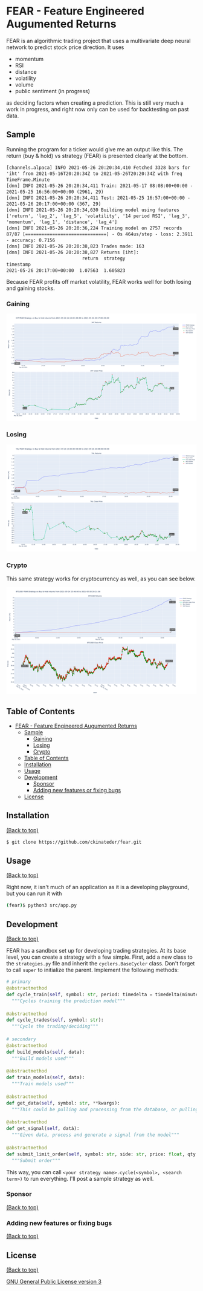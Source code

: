 # FEAR - Feature Engineered Augumented Returns

FEAR is an algorithmic trading project that uses a multivariate deep neural network to predict stock price direction. It uses

- momentum
- RSI
- distance
- volatility
- volume
- public sentiment (in progress)

as deciding factors when creating a prediction. This is still very much a work in progress, and right now only can be used for backtesting on past data.

## Sample

Running the program for a ticker would give me an output like this. The return (buy & hold) vs strategy (FEAR) is presented clearly at the bottom.

```
[channels.alpaca] INFO 2021-05-26 20:20:34,410 Fetched 3328 bars for 'iht' from 2021-05-16T20:20:34Z to 2021-05-26T20:20:34Z with freq TimeFrame.Minute
[dnn] INFO 2021-05-26 20:20:34,411 Train: 2021-05-17 08:08:00+00:00 - 2021-05-25 16:56:00+00:00 (2961, 29)
[dnn] INFO 2021-05-26 20:20:34,411 Test: 2021-05-25 16:57:00+00:00 - 2021-05-26 20:17:00+00:00 (367, 29)
[dnn] INFO 2021-05-26 20:20:34,630 Building model using features ['return', 'lag_2', 'lag_5', 'volatility', '14 period RSI', 'lag_3', 'momentum', 'lag_1', 'distance', 'lag_4']
[dnn] INFO 2021-05-26 20:20:36,224 Training model on 2757 records
87/87 [==============================] - 0s 464us/step - loss: 2.3911 - accuracy: 0.7156
[dnn] INFO 2021-05-26 20:20:38,823 Trades made: 163
[dnn] INFO 2021-05-26 20:20:38,827 Returns [iht]:
                            return  strategy
timestamp                                   
2021-05-26 20:17:00+00:00  1.07563  1.605823
```

Because FEAR profits off market volatility, FEAR works well for both losing and gaining stocks.

### Gaining

![gainer](writeup/winning.png)

### Losing

![loser](writeup/losing.png)

### Crypto

This same strategy works for cryptocurrency as well, as you can see below.

![gainer](writeup/crypto.png)

## Table of Contents

- [FEAR - Feature Engineered Augumented Returns](#fear---feature-engineered-augumented-returns)
  - [Sample](#sample)
    - [Gaining](#gaining)
    - [Losing](#losing)
    - [Crypto](#crypto)
  - [Table of Contents](#table-of-contents)
  - [Installation](#installation)
  - [Usage](#usage)
  - [Development](#development)
    - [Sponsor](#sponsor)
    - [Adding new features or fixing bugs](#adding-new-features-or-fixing-bugs)
  - [License](#license)

## Installation

[(Back to top)](#table-of-contents)

```bash
$ git clone https://github.com/ckinateder/fear.git
```

## Usage

[(Back to top)](#table-of-contents)

Right now, it isn't much of an application as it is a developing playground, but you can run it with

```bash
(fear)$ python3 src/app.py
```

## Development

[(Back to top)](#table-of-contents)

FEAR has a sandbox set up for developing trading strategies. At its base level, you can create a strategy with a few simple. First, add a new class to the `strategies.py` file and inherit the `cyclers.BaseCycler` class. Don't forget to call `super` to initialize the parent. Implement the following methods:

```python
# primary
@abstractmethod
def cycle_train(self, symbol: str, period: timedelta = timedelta(minutes=30)):
  """Cycles training the prediction model"""

@abstractmethod
def cycle_trades(self, symbol: str):
  """Cycle the trading/deciding"""

# secondary
@abstractmethod
def build_models(self, data):
  """Build models used"""

@abstractmethod
def train_models(self, data):
  """Train models used"""

@abstractmethod
def get_data(self, symbol: str, **kwargs):
  """This could be pulling and processing from the database, or pulling from a server"""

@abstractmethod
def get_signal(self, datà):
  """Given data, process and generate a signal from the model"""

@abstractmethod
def submit_limit_order(self, symbol: str, side: str, price: float, qty: int = 1):
  """Submit order"""
```

This way, you can call `<your strategy name>.cycle(<symbol>, <search term>)` to run everything. I'll post a sample strategy as well.

### Sponsor

[(Back to top)](#table-of-contents)

<!-- Your project is gaining traction and it is being used by thousands of people(***with this README there will be even more***). Now it would be a good time to look for people or organisations to sponsor your project. This could be because you are not generating any revenue from your project and you require money for keeping the project alive.

You could add how people can sponsor your project in this section. Add your patreon or GitHub sponsor link here for easy access.

A good idea is to also display the sponsors with their organisation logos or badges to show them your love!(*Someday I will get a sponsor and I can show my love*) -->

### Adding new features or fixing bugs

[(Back to top)](#table-of-contents)

<!-- This is to give people an idea how they can raise issues or feature requests in your projects. 

You could also give guidelines for submitting and issue or a pull request to your project.

Personally and by standard, you should use a [issue template](https://github.com/navendu-pottekkat/nsfw-filter/blob/master/ISSUE_TEMPLATE.md) and a [pull request template](https://github.com/navendu-pottekkat/nsfw-filter/blob/master/PULL_REQ_TEMPLATE.md)(click for examples) so that when a user opens a new issue they could easily format it as per your project guidelines.

You could also add contact details for people to get in touch with you regarding your project. -->

## License

[(Back to top)](#table-of-contents)

[GNU General Public License version 3](https://opensource.org/licenses/GPL-3.0)
